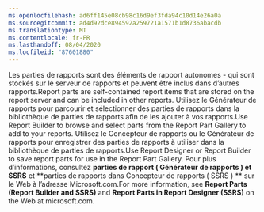 ```yaml
---
ms.openlocfilehash: ad6ff145e08cb98c16d9ef3fda94c10d14e26a0a
ms.sourcegitcommit: ad4d92dce894592a259721a1571b1d8736abacdb
ms.translationtype: MT
ms.contentlocale: fr-FR
ms.lasthandoff: 08/04/2020
ms.locfileid: "87601880"
---
```

<span data-ttu-id="5bfeb-101">Les parties de rapports sont des éléments de rapport autonomes \- qui sont stockés sur le serveur de rapports et peuvent être inclus dans d’autres rapports.</span><span class="sxs-lookup"><span data-stu-id="5bfeb-101">Report parts are self\-contained report items that are stored on the report server and can be included in other reports.</span></span> <span data-ttu-id="5bfeb-102">Utilisez le Générateur de rapports pour parcourir et sélectionner des parties de rapports dans la bibliothèque de parties de rapports afin de les ajouter à vos rapports.</span><span class="sxs-lookup"><span data-stu-id="5bfeb-102">Use Report Builder to browse  and select parts from the Report Part Gallery to add to your reports.</span></span> <span data-ttu-id="5bfeb-103">Utilisez le Concepteur de rapports ou le Générateur de rapports pour enregistrer des parties de rapports à utiliser dans la bibliothèque de parties de rapports.</span><span class="sxs-lookup"><span data-stu-id="5bfeb-103">Use Report Designer or Report Builder to save report parts for use in the Report Part Gallery.</span></span> <span data-ttu-id="5bfeb-104">Pour plus d’informations, consultez **parties de rapport \( Générateur de rapports \) et SSRS** et \*\*parties de rapports dans Concepteur de rapports \( SSRS \) \*\* sur le Web à l’adresse Microsoft.com.</span><span class="sxs-lookup"><span data-stu-id="5bfeb-104">For more information, see **Report Parts \(Report Builder and SSRS\)** and **Report Parts in Report Designer \(SSRS\)** on the Web at microsoft.com.</span></span>
